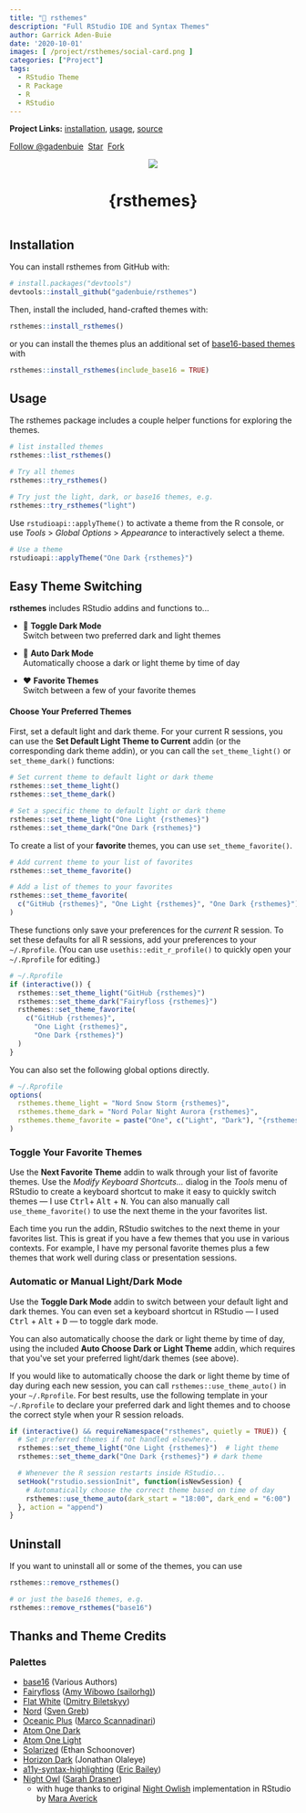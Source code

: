 ```yaml
---
title: "🔮 rsthemes"
description: "Full RStudio IDE and Syntax Themes"
author: Garrick Aden-Buie
date: '2020-10-01'
images: [ /project/rsthemes/social-card.png ]
categories: ["Project"]
tags:
  - RStudio Theme
  - R Package
  - R
  - RStudio
---
```


[gh]: https://github.com/gadenbuie/rsthemes

**Project Links:** [installation](#installation), [usage](#usage), [source][gh]

<!-- https://buttons.github.io/ -->
<a class="github-button" href="https://github.com/gadenbuie" data-show-count="true" aria-label="Follow @gadenbuie on GitHub">Follow &commat;gadenbuie</a>&nbsp;
<a class="github-button" href="https://github.com/gadenbuie/rsthemes" data-icon="octicon-star" data-show-count="true" aria-label="Star gadenbuie/rsthemes on GitHub">Star</a>&nbsp;
<a class="github-button" href="https://github.com/gadenbuie/rsthemes/fork" data-icon="octicon-repo-forked" data-show-count="true" aria-label="Fork gadenbuie/rsthemes on GitHub">Fork</a>

<p align=center>
  <img src="https://raw.githubusercontent.com/gadenbuie/rsthemes/assets/rsthemes.gif">
  <h1 align="center">{rsthemes}</h1>
</p>



<style type="text/css">
#rsthemes-list ul {
  padding-left: 0;
  display: grid;
  grid-template-columns: repeat(3, 1fr);
  align-items: end;
  grid-gap: 0.66em;
  max-width: 100%;
}

@media screen and (max-width: 400px) {
  #rsthemes-list ul {
    grid-template-columns: repeat(2, 1fr);
    font-size: 12px;
  }
}

#rsthemes-list li {
  list-style: none;
  position: relative;
}

#rsthemes-list .rstheme-name {
  font-size: 1.1em;
  margin-top: 0;
  padding-right: 50px;
  position: relative;
}

#rsthemes-list .style {
  position: absolute;
  bottom: 0;
  right: 0;
  color: var(--text-mild);
}

#rsthemes-buttons {
  margin-left: auto;
  margin-right: auto;
  width: max-content;
}

#rsthemes-buttons button {
  color: var(--text-dark);
  border-color: var(--primary-dark);
  display: inline-block;
  font-size: 1em;
  padding: 10px;
  padding-left: 35px;
  padding-right: 20px;
  margin-bottom: 1.5em;
  text-decoration: none;
  border-radius: 4px;
  break-inside: avoid;
  white-space: nowrap;
  position: relative;
  text-align: left;
}

#rsthemes-buttons button + button {
  margin-left: 10px;
}

#rsthemes-buttons button:hover,
#rsthemes-buttons button:active,
#rsthemes-buttons button:focus{
  background: var(--text-dark);
  border-color: var(--text-dark);
  color: var(--text-lightest);
}

#rsthemes-buttons .rsthemes-button-active,
#rsthemes-buttons .rsthemes-button-active:hover {
  background: var(--primary-light);
  color: var(--text-lightest);
  border-color: var(--primary-light);
}

#rsthemes-buttons button.rsthemes-button-active::before {
  content: '\2713';
  position: absolute;
  left: 10px;
}
</style>

<script src="//cdnjs.cloudflare.com/ajax/libs/list.js/1.5.0/list.min.js"></script>

<div id="rsthemes-buttons" style="display:none;">
<button class="rsthemes-button-active" id="rsthemes-light" value="rsthemes-is-light">Light</button>
<button class="rsthemes-button-active" id="rsthemes-dark" value="rsthemes-is-dark">Dark</button>
<button id="rsthemes-base16" value="rsthemes-is-base16">Base 16</button>
</div>

<div id="rsthemes-list"><ul class="list"></ul></div>

<script type="text/javascript">
const rsthemesOpts = {
  valueNames: [
    'name',
    'style',
    { name: 'image', attr: 'src' },
    { name: 'imageLink', attr: 'href' }
  ],
  // <a href="{url}" data-featherlight="image">
  item: `<li>
    <div class="rstheme-name"><span class="name"></span><div class="style"></div></div>

    <div class="rstheme-image"><a class="imageLink" data-featherlight="image" href="#"><img class="image" src="#" /></a></div>
    </li>`
}

let rsthemesList = undefined
const btns = document.getElementById('rsthemes-buttons')

function filterRsthemesList() {
  if (typeof rsthemesList === 'undefined') return;
  let btn = btns.querySelectorAll('button')
  const state = {
    light: btn[0].classList.contains('rsthemes-button-active'),
    dark: btn[1].classList.contains('rsthemes-button-active'),
    base16: btn[2].classList.contains('rsthemes-button-active')
  }
  rsthemesList.filter(function(item) {
    const value = item.values()
    if (value.isBase16 && !state.base16) {
      return false
    }
    if (!state.light && !state.dark) {
      return true
    }
    if (value.isDark && state.dark) {
      return true
    }
    if (!value.isDark && state.light) {
      return true
    }
    return false
  })
}

const rsthemes = fetch("https://raw.githubusercontent.com/gadenbuie/rsthemes/assets/rsthemes.json")
  .then(response => response.json())
  .then(json => {
    json = json.map(t => {
      t.imageLink = t.image
      t.style = t.isDark ? 'Dark' : 'Light'
      t.name = t.name.replace(' {rsthemes}', '')
      return t
    }).
    sort(t => t.isBase16 ? 1 : -1)

    rsthemesList = new List('rsthemes-list', rsthemesOpts, json)
    btns.style.display = 'block'
    filterRsthemesList()
  })

btns.querySelectorAll('button').forEach(function(btn) {
  btn.addEventListener('click', function() {
    btn.classList.toggle('rsthemes-button-active')
    filterRsthemesList()
  })
})
</script>


## Installation


You can install rsthemes from GitHub with:

``` r
# install.packages("devtools")
devtools::install_github("gadenbuie/rsthemes")
```

Then, install the included, hand-crafted themes with:

``` r
rsthemes::install_rsthemes()
```

or you can install the themes plus an additional set of [base16-based themes](https://github.com/chriskempson/base16) with

``` r
rsthemes::install_rsthemes(include_base16 = TRUE)
```

## Usage


The rsthemes package includes a couple helper functions for exploring the themes.

``` r
# list installed themes
rsthemes::list_rsthemes()

# Try all themes
rsthemes::try_rsthemes()

# Try just the light, dark, or base16 themes, e.g.
rsthemes::try_rsthemes("light")
```

Use `rstudioapi::applyTheme()` to activate a theme from the R console, or use *Tools* > *Global Options* > *Appearance* to interactively select a theme. 

``` r
# Use a theme
rstudioapi::applyTheme("One Dark {rsthemes}")
```

## Easy Theme Switching


**rsthemes** includes RStudio addins and functions to... <a name="automatic--light-and--dark-mode"></a>

- &#x1F305; **Toggle Dark Mode**<br>Switch between two preferred dark and light themes

- &#x1F303; **Auto Dark Mode**<br>Automatically choose a dark or light theme by time of day

- &#x2764;&#xFE0F; **Favorite Themes**<br>Switch between a few of your favorite themes

#### Choose Your Preferred Themes

First, set a default light and dark theme. For your current R sessions, you can use the **Set Default Light Theme to Current** addin (or the corresponding dark theme addin), or you can call the `set_theme_light()` or `set_theme_dark()` functions:

``` r
# Set current theme to default light or dark theme
rsthemes::set_theme_light()
rsthemes::set_theme_dark()

# Set a specific theme to default light or dark theme
rsthemes::set_theme_light("One Light {rsthemes}")
rsthemes::set_theme_dark("One Dark {rsthemes}")
```

To create a list of your **favorite** themes, you can use `set_theme_favorite()`.

```r
# Add current theme to your list of favorites
rsthemes::set_theme_favorite()

# Add a list of themes to your favorites
rsthemes::set_theme_favorite(
  c("GitHub {rsthemes}", "One Light {rsthemes}", "One Dark {rsthemes}")
)
```

These functions only save your preferences for the _current_ R session. To set these defaults for all R sessions, add your preferences to your `~/.Rprofile`. (You can use `usethis::edit_r_profile()` to quickly open your `~/.Rprofile` for editing.)

```r
# ~/.Rprofile
if (interactive()) {
  rsthemes::set_theme_light("GitHub {rsthemes}")
  rsthemes::set_theme_dark("Fairyfloss {rsthemes}")
  rsthemes::set_theme_favorite(
    c("GitHub {rsthemes}", 
      "One Light {rsthemes}", 
      "One Dark {rsthemes}")
  )
}
```

You can also set the following global options directly.

```r
# ~/.Rprofile
options(
  rsthemes.theme_light = "Nord Snow Storm {rsthemes}",
  rsthemes.theme_dark = "Nord Polar Night Aurora {rsthemes}",
  rsthemes.theme_favorite = paste("One", c("Light", "Dark"), "{rsthemes}")
)
```

### Toggle Your Favorite Themes

Use the **Next Favorite Theme** addin to walk through your list of favorite themes. Use the _Modify Keyboard Shortcuts..._ dialog in the _Tools_ menu of RStudio to create a keyboard shortcut to make it easy to quickly switch themes — I use <kbd>Ctrl</kbd>+ <kbd>Alt</kbd> + <kbd>N</kbd>. You can also manually call `use_theme_favorite()` to use the next theme in the your favorites list.

Each time you run the addin, RStudio switches to the next theme in your favorites list. This is great if you have a few themes that you use in various contexts. For example, I have my personal favorite themes plus a few themes that work well during class or presentation sessions.


### Automatic or Manual Light/Dark Mode

Use the **Toggle Dark Mode** addin to switch between your default light and dark themes. You can even set a keyboard shortcut in RStudio — I used <kbd>Ctrl</kbd> + <kbd>Alt</kbd> + <kbd>D</kbd> — to toggle dark mode.

You can also automatically choose the dark or light theme by time of day, using the included **Auto Choose Dark or Light Theme** addin, which requires that you've set your preferred light/dark themes (see above).

If you would like to automatically choose the dark or light theme by time of day during each new session, you can call `rsthemes::use_theme_auto()` in your `~/.Rprofile`. For best results, use the following template in your `~/.Rprofile` to declare your preferred dark and light themes and to choose the correct style when your R session reloads.

```r
if (interactive() && requireNamespace("rsthemes", quietly = TRUE)) {
  # Set preferred themes if not handled elsewhere..
  rsthemes::set_theme_light("One Light {rsthemes}")  # light theme
  rsthemes::set_theme_dark("One Dark {rsthemes}") # dark theme

  # Whenever the R session restarts inside RStudio...
  setHook("rstudio.sessionInit", function(isNewSession) {
    # Automatically choose the correct theme based on time of day
    rsthemes::use_theme_auto(dark_start = "18:00", dark_end = "6:00")
  }, action = "append")
}
```

## Uninstall


If you want to uninstall all or some of the themes, you can use

``` r
rsthemes::remove_rsthemes()

# or just the base16 themes, e.g.
rsthemes::remove_rsthemes("base16")
```

## Thanks and Theme Credits

### Palettes


- [base16] (Various Authors)
- [Fairyfloss] ([Amy Wibowo (sailorhg)](https://github.com/sailorhg))
- [Flat White][flat-white] ([Dmitry Biletskyy](https://github.com/biletskyy))
- [Nord] ([Sven Greb](https://www.svengreb.de/))
- [Oceanic Plus][oceanic-plus] ([Marco Scannadinari](https://github.com/marcoms))
- [Atom One Dark][one-dark]
- [Atom One Light][one-light]
- [Solarized] (Ethan Schoonover)
- [Horizon Dark][horizon] (Jonathan Olaleye)
- [a11y-syntax-highlighting][a11y-syntax] ([Eric Bailey](https://ericwbailey.design/))
- [Night Owl][night-owl] ([Sarah Drasner](https://sarah.dev/))
  - with huge thanks to original [Night Owlish][night-owlish] 
    implementation in RStudio by [Mara Averick](https://maraaverick.rbind.io/)
    

[base16]: https://github.com/chriskempson/base16
[fairyfloss]: https://github.com/sailorhg/fairyfloss
[flat-white]: https://github.com/biletskyy/flatwhite-syntax
[nord]: https://github.com/arcticicestudio/nord
[oceanic-plus]: https://github.com/marcoms/oceanic-plus
[one-light]: https://github.com/atom/atom/tree/master/packages/one-light-syntax
[one-dark]: https://github.com/atom/atom/tree/master/packages/one-dark-syntax
[solarized]: https://ethanschoonover.com/solarized
[horizon]: https://horizontheme.netlify.app/
[a11y-syntax]: https://github.com/ericwbailey/a11y-syntax-highlighting
[night-owl]: https://github.com/sdras/night-owl-vscode-theme
[night-owlish]: https://github.com/batpigandme/night-owlish

